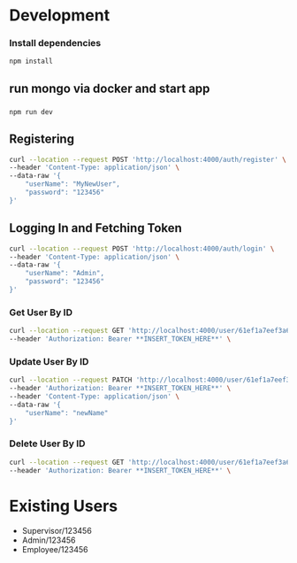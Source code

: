 # Development
### Install dependencies
```
npm install
```

## run mongo via docker and start app
###
```
npm run dev
```
## Registering
```sh
curl --location --request POST 'http://localhost:4000/auth/register' \
--header 'Content-Type: application/json' \
--data-raw '{
    "userName": "MyNewUser",
    "password": "123456"
}'
```

## Logging In and Fetching Token
```sh
curl --location --request POST 'http://localhost:4000/auth/login' \
--header 'Content-Type: application/json' \
--data-raw '{
    "userName": "Admin",
    "password": "123456"
}'
```
### Get User By ID
```sh
curl --location --request GET 'http://localhost:4000/user/61ef1a7eef3a61bd3a51602e' \
--header 'Authorization: Bearer **INSERT_TOKEN_HERE**' \
```

### Update User By ID
```sh
curl --location --request PATCH 'http://localhost:4000/user/61ef1a7eef3a61bd3a51602e' \
--header 'Authorization: Bearer **INSERT_TOKEN_HERE**' \
--header 'Content-Type: application/json' \
--data-raw '{
    "userName": "newName"
}'
```

### Delete User By ID
```sh
curl --location --request GET 'http://localhost:4000/user/61ef1a7eef3a61bd3a51602e' \
--header 'Authorization: Bearer **INSERT_TOKEN_HERE**' \
```



# Existing Users
- Supervisor/123456
- Admin/123456
- Employee/123456